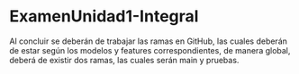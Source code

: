 # ExamenUnidad1-Integral
Al concluir se deberán de trabajar las ramas en GitHub, las cuales deberán de estar según los modelos y features correspondientes, de manera global, deberá de existir dos ramas, las cuales serán main y pruebas.
